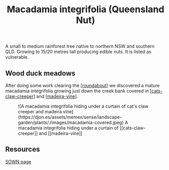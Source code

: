﻿---
backlinks:
- title: Dry Rainforest
  url: /sense/landscape-garden/dry-rainforest.html
- title: Roundabout
  url: /sense/landscape-garden/roundabout.html
- title: Macadamia
  url: /sense/landscape-garden/plants/macadamia.html
tags:
- wood-duck-meadows
- macadamia
- tree
- native
title: Macadamia integrifolia (Queensland Nut)
type: plants
---
A small to medium rainforest tree native to northern NSW and southern QLD. Growing to 15/20 metres tall producing edible nuts. It is listed as vulnerable.

## Wood duck meadows

After doing some work clearing the [[roundabout]] we discovered a mature macadamia integrifolia growing just down the creek bank covered in [[cats-claw-creeper]] and [[madeira-vine]]. 

<figure markdown>
![A macadamia integrifolia hiding under a curtain of cat's claw creeper and madeira vine](https://djon.es/assets/memex/sense/landscape-garden/plants/./images/macadamia-covered.jpeg)
<caption>A macadamia integrifolia hiding under a curtain of [[cats-claw-creeper]] and [[madeira-vine]]</caption>
</figure>

## Resources

[SOWN page](https://sown.com.au/macadamia-integrifolia-protaceae-queensland-nut-bopple-nut/)


[//begin]: # "Autogenerated link references for markdown compatibility"
[roundabout]: ../roundabout "Roundabout"
[cats-claw-creeper]: cats-claw-creeper "Cat's claw creeper (Dolichandra unguis-cati)"
[madeira-vine]: madeira-vine "Madeira vine (Anredera cordifolia)"
[//end]: # "Autogenerated link references"